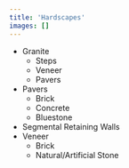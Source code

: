 ```yaml
---
title: 'Hardscapes'
images: []
---
```


- Granite
  - Steps
  - Veneer
  - Pavers
- Pavers
  - Brick
  - Concrete
  - Bluestone
- Segmental Retaining Walls
- Veneer
  - Brick
  - Natural/Artificial Stone
